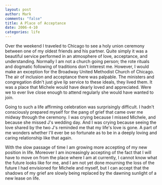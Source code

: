 ```yaml
--- 
layout: post
author: Mark
comments: "false"
title: A Place of Acceptance
date: 2006-4-10
categories: life
---
```

Over the weekend I traveled to Chicago to see a holy union ceremony between one of my oldest friends and his partner. Quite simply it was a beautiful service performed in an atmosphere of love, acceptance, and understanding. Normally I am not a church going person; the rote rituals and dogmatic following of traditions don't interest me. However, I would make an exception for the Broadway United Methodist Church of Chicago. The air of inclusion and acceptance there was palpable. The ministers and congregation didn't just give lip service to these ideals, they lived them. It was a place that Michele would have dearly loved and appreciated. Were we to ever live close enough to attend regularly she would have wanted to join.

Going to such a life affirming celebration was surprisingly difficult. I hadn't consciously prepared myself for the pang of grief that came over me midway through the ceremony. I was crying because I missed Michele, and because she missed J's wedding day. And I was crying because seeing the love shared by the two J's reminded me that my life's love is gone. A part of me wonders whether I'll ever be so fortunate as to be in a deeply loving and caring relationship like that again.

With the slow passage of time I am growing more accepting of my new position in life. Moreover I am increasingly accepting of the fact that I will have to move on from the place where I am at currently, I cannot know what the future looks like for me, and I am not yet done mourning the loss of the future I had envisioned for Michele and myself, but I can accept that the shadows of my grief are slowly being replaced by the dawning sunlight of a new lease on life.
